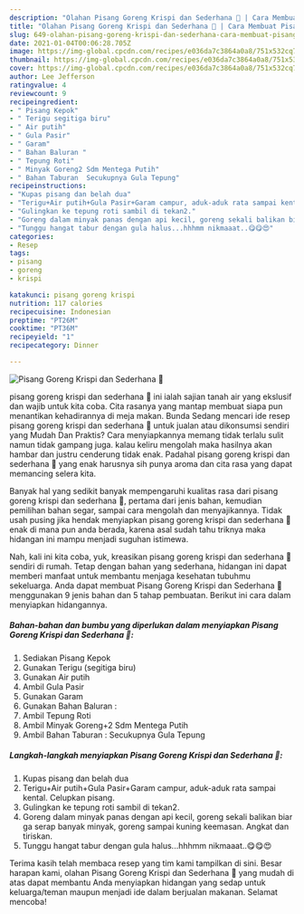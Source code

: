 ```yaml
---
description: "Olahan Pisang Goreng Krispi dan Sederhana 🍌 | Cara Membuat Pisang Goreng Krispi dan Sederhana 🍌 Yang Paling Enak"
title: "Olahan Pisang Goreng Krispi dan Sederhana 🍌 | Cara Membuat Pisang Goreng Krispi dan Sederhana 🍌 Yang Paling Enak"
slug: 649-olahan-pisang-goreng-krispi-dan-sederhana-cara-membuat-pisang-goreng-krispi-dan-sederhana-yang-paling-enak
date: 2021-01-04T00:06:28.705Z
image: https://img-global.cpcdn.com/recipes/e036da7c3864a0a8/751x532cq70/pisang-goreng-krispi-dan-sederhana-🍌-foto-resep-utama.jpg
thumbnail: https://img-global.cpcdn.com/recipes/e036da7c3864a0a8/751x532cq70/pisang-goreng-krispi-dan-sederhana-🍌-foto-resep-utama.jpg
cover: https://img-global.cpcdn.com/recipes/e036da7c3864a0a8/751x532cq70/pisang-goreng-krispi-dan-sederhana-🍌-foto-resep-utama.jpg
author: Lee Jefferson
ratingvalue: 4
reviewcount: 9
recipeingredient:
- " Pisang Kepok"
- " Terigu segitiga biru"
- " Air putih"
- " Gula Pasir"
- " Garam"
- " Bahan Baluran "
- " Tepung Roti"
- " Minyak Goreng2 Sdm Mentega Putih"
- " Bahan Taburan  Secukupnya Gula Tepung"
recipeinstructions:
- "Kupas pisang dan belah dua"
- "Terigu+Air putih+Gula Pasir+Garam campur, aduk-aduk rata sampai kental. Celupkan pisang."
- "Gulingkan ke tepung roti sambil di tekan2."
- "Goreng dalam minyak panas dengan api kecil, goreng sekali balikan biar ga serap banyak minyak, goreng sampai kuning keemasan. Angkat dan tiriskan."
- "Tunggu hangat tabur dengan gula halus...hhhmm nikmaaat..😋😋😍"
categories:
- Resep
tags:
- pisang
- goreng
- krispi

katakunci: pisang goreng krispi 
nutrition: 117 calories
recipecuisine: Indonesian
preptime: "PT26M"
cooktime: "PT36M"
recipeyield: "1"
recipecategory: Dinner

---
```



![Pisang Goreng Krispi dan Sederhana 🍌](https://img-global.cpcdn.com/recipes/e036da7c3864a0a8/751x532cq70/pisang-goreng-krispi-dan-sederhana-🍌-foto-resep-utama.jpg)


pisang goreng krispi dan sederhana 🍌 ini ialah sajian tanah air yang ekslusif dan wajib untuk kita coba. Cita rasanya yang mantap membuat siapa pun menantikan kehadirannya di meja makan.
Bunda Sedang mencari ide resep pisang goreng krispi dan sederhana 🍌 untuk jualan atau dikonsumsi sendiri yang Mudah Dan Praktis? Cara menyiapkannya memang tidak terlalu sulit namun tidak gampang juga. kalau keliru mengolah maka hasilnya akan hambar dan justru cenderung tidak enak. Padahal pisang goreng krispi dan sederhana 🍌 yang enak harusnya sih punya aroma dan cita rasa yang dapat memancing selera kita.

Banyak hal yang sedikit banyak mempengaruhi kualitas rasa dari pisang goreng krispi dan sederhana 🍌, pertama dari jenis bahan, kemudian pemilihan bahan segar, sampai cara mengolah dan menyajikannya. Tidak usah pusing jika hendak menyiapkan pisang goreng krispi dan sederhana 🍌 enak di mana pun anda berada, karena asal sudah tahu triknya maka hidangan ini mampu menjadi suguhan istimewa.




Nah, kali ini kita coba, yuk, kreasikan pisang goreng krispi dan sederhana 🍌 sendiri di rumah. Tetap dengan bahan yang sederhana, hidangan ini dapat memberi manfaat untuk membantu menjaga kesehatan tubuhmu sekeluarga. Anda dapat membuat Pisang Goreng Krispi dan Sederhana 🍌 menggunakan 9 jenis bahan dan 5 tahap pembuatan. Berikut ini cara dalam menyiapkan hidangannya.

<!--inarticleads1-->

##### Bahan-bahan dan bumbu yang diperlukan dalam menyiapkan Pisang Goreng Krispi dan Sederhana 🍌:

1. Sediakan  Pisang Kepok
1. Gunakan  Terigu (segitiga biru)
1. Gunakan  Air putih
1. Ambil  Gula Pasir
1. Gunakan  Garam
1. Gunakan  Bahan Baluran :
1. Ambil  Tepung Roti
1. Ambil  Minyak Goreng+2 Sdm Mentega Putih
1. Ambil  Bahan Taburan : Secukupnya Gula Tepung




<!--inarticleads2-->

##### Langkah-langkah menyiapkan Pisang Goreng Krispi dan Sederhana 🍌:

1. Kupas pisang dan belah dua
1. Terigu+Air putih+Gula Pasir+Garam campur, aduk-aduk rata sampai kental. Celupkan pisang.
1. Gulingkan ke tepung roti sambil di tekan2.
1. Goreng dalam minyak panas dengan api kecil, goreng sekali balikan biar ga serap banyak minyak, goreng sampai kuning keemasan. Angkat dan tiriskan.
1. Tunggu hangat tabur dengan gula halus...hhhmm nikmaaat..😋😋😍




Terima kasih telah membaca resep yang tim kami tampilkan di sini. Besar harapan kami, olahan Pisang Goreng Krispi dan Sederhana 🍌 yang mudah di atas dapat membantu Anda menyiapkan hidangan yang sedap untuk keluarga/teman maupun menjadi ide dalam berjualan makanan. Selamat mencoba!
